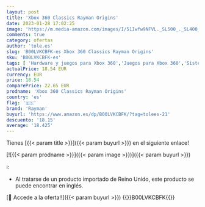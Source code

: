 ```yaml
---
layout: post
title: 'Xbox 360 Classics Rayman Origins'
date: 2023-01-28 17:02:25
image: 'https://m.media-amazon.com/images/I/51Iwfw9NFVL._SL500_._SL400_.jpg'
comments: true
category: ofertas
author: 'tole.es'
slug: 'B00LVKCBFK-es Xbox 360 Classics Rayman Origins'
sku: 'B00LVKCBFK-es'
tags: [ 'Hardware y juegos para Xbox 360','Juegos para Xbox 360','Sistemas heredados','Sistemas heredados de Xbox','Videojuegos','rayman','xbox','🇪🇸', ]
actualPrice: 18.54 EUR
currency: EUR
price: 18.54
comparePrice: 22.65 EUR
prodname: 'Xbox 360 Classics Rayman Origins'
country: 'es'
flag: '🇪🇸'
brand: 'Rayman'
buyurl: 'https://www.amazon.es/dp/B00LVKCBFK/?tag=tolees-21'
descuento: '18.15'
average: '18.425'
---
```


Tienes [{{< param title >}}]({{< param buyurl >}}) en el siguiente enlace!

[![{{< param prodname >}}]({{< param image >}})]({{< param buyurl >}})

ℹ️:

- Al tratarse de un producto importado de Reino Unido, este producto se puede encontrar en inglés.

[🛒 Accede a la oferta!!]({{< param buyurl >}})
{{<world>}}B00LVKCBFK{{</world>}}
